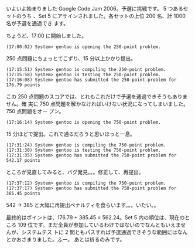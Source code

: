 <!--
title: Google Code Jam 2006 - Qualification Roundに挑戦
date: 2006-09-06
-->

いよいよ始まりました Google Code Jam 2006。予選に挑戦です。 5 つあるセットのうち
、Set 5 にアサインされました。各セットの上位 200 名、計 1000 名が予選を通過でき
ます。

ちょうど、17:00 に開始しました。

```
(17:00:02) System> gentoo is opening the 250-point problem.
```

250 点問題にちょっとてこずり、15 分以上かかり提出。

```
(17:15:51) System> gentoo is compiling the 250-point problem.
(17:15:58) System> gentoo is testing the 250-point problem.
(17:16:08) System> gentoo has submitted the 250-point problem for 176.79 points
```

この 250 点問題のスコアでは、とれもこれだけで予選を通過できそうもありません。確
実に 750 点問題を解かなければいけない状況になってしまいました。 750 点問題をオー
プン。

```
(17:16:14) System> gentoo is opening the 750-point problem.
```

15 分ほどで提出。これで通るだろうと思いほっと一息。

```
(17:31:24) System> gentoo is compiling the 750-point problem.
(17:31:30) System> gentoo is testing the 750-point problem.
(17:31:35) System> gentoo has submitted the 750-point problem for 542.17 points
```

ところが見直してみると、バグ発見。。。修正して、再提出。

```
(17:37:12) System> gentoo is compiling the 750-point problem.
(17:37:17) System> gentoo has submitted the 750-point problem for 385.45 points
```

542 -&gt; 385 と大幅に再提出ペナルティを食らいます。。。いたい。。

最終的はポイントは、176.79 + 385.45 = 562.24。Set 5 内の順位は、現在のところ 109
位です。まだ全員が参加しているわけではないのでなんともいえませんが、システムテス
トに 2 問ともパスすれば予選通過できそうな範囲にはなんとかおさまりました。ふー。
あとは祈るのみです。
